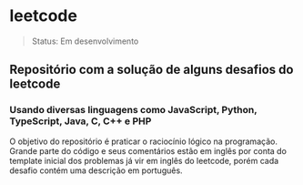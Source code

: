 # leetcode

> Status: Em desenvolvimento

## Repositório com a solução de alguns desafios do leetcode

### Usando diversas linguagens como JavaScript, Python, TypeScript, Java, C, C++ e PHP

O objetivo do repositório é praticar o raciocínio lógico na programação. Grande parte do código e seus comentários estão em inglês por conta do template inicial dos problemas já vir em inglês do leetcode, porém cada desafio contém uma descrição em português.
